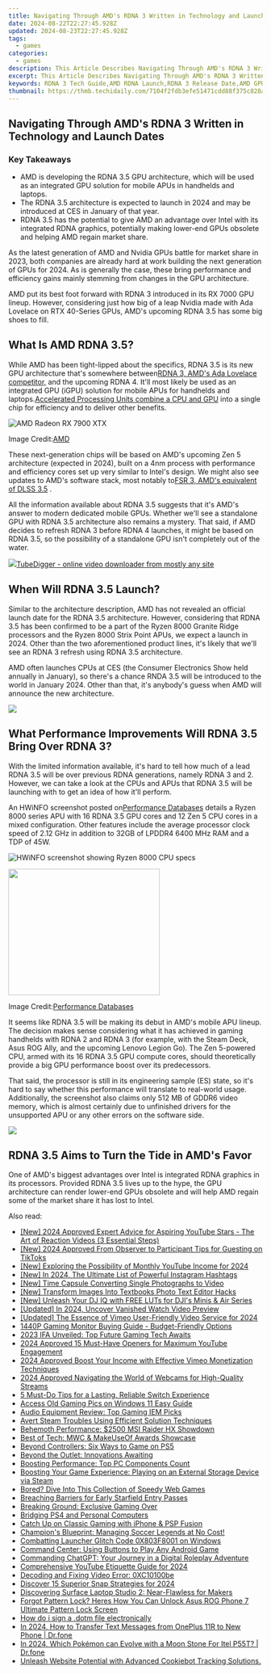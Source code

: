 ```yaml
---
title: Navigating Through AMD's RDNA 3 Written in Technology and Launch Dates
date: 2024-08-22T22:27:45.928Z
updated: 2024-08-23T22:27:45.928Z
tags:
  - games
categories:
  - games
description: This Article Describes Navigating Through AMD's RDNA 3 Written in Technology and Launch Dates
excerpt: This Article Describes Navigating Through AMD's RDNA 3 Written in Technology and Launch Dates
keywords: RDNA 3 Tech Guide,AMD RDNA Launch,RDNA 3 Release Date,AMD GPU Technology,Next-Gen Graphics RDNA,RDNA 3 Overview,AMD's New GPU Tech
thumbnail: https://thmb.techidaily.com/7104f2fdb3efe51471cdd88f375c828abb8a0fae8ecd95c240012aa4c932f917.jpg
---
```


## Navigating Through AMD's RDNA 3 Written in Technology and Launch Dates

### Key Takeaways

* AMD is developing the RDNA 3.5 GPU architecture, which will be used as an integrated GPU solution for mobile APUs in handhelds and laptops.
* The RDNA 3.5 architecture is expected to launch in 2024 and may be introduced at CES in January of that year.
* RDNA 3.5 has the potential to give AMD an advantage over Intel with its integrated RDNA graphics, potentially making lower-end GPUs obsolete and helping AMD regain market share.

 As the latest generation of AMD and Nvidia GPUs battle for market share in 2023, both companies are already hard at work building the next generation of GPUs for 2024\. As is generally the case, these bring performance and efficiency gains mainly stemming from changes in the GPU architecture.

 AMD put its best foot forward with RDNA 3 introduced in its RX 7000 GPU lineup. However, considering just how big of a leap Nvidia made with Ada Lovelace on RTX 40-Series GPUs, AMD's upcoming RDNA 3.5 has some big shoes to fill.

## What Is AMD RDNA 3.5?

 While AMD has been tight-lipped about the specifics, RDNA 3.5 is its new GPU architecture that's somewhere between[RDNA 3, AMD's Ada Lovelace competitor,](https://www.makeuseof.com/what-is-rdna-3/) and the upcoming RDNA 4\. It'll most likely be used as an integrated GPU (iGPU) solution for mobile APUs for handhelds and laptops.[Accelerated Processing Units combine a CPU and GPU](https://www.makeuseof.com/tag/what-is-the-difference-between-an-apu-a-cpu-and-a-gpu-makeuseof-explains/) into a single chip for efficiency and to deliver other benefits.

![AMD Radeon RX 7900 XTX](https://static1.makeuseofimages.com/wordpress/wp-content/uploads/2023/02/rx-7900-xtx.jpg)

 Image Credit:[AMD](https://www.youtube.com/watch?v=XAGFS8d%5FqLw)

 These next-generation chips will be based on AMD's upcoming Zen 5 architecture (expected in 2024), built on a 4nm process with performance and efficiency cores set up very similar to Intel's design. We might also see updates to AMD's software stack, most notably to[FSR 3, AMD's equivalent of DLSS 3.5](https://www.makeuseof.com/amd-announces-fsr-3-but-will-it-compete-with-dlss-35/) .

 All the information available about RDNA 3.5 suggests that it's AMD's answer to modern dedicated mobile GPUs. Whether we'll see a standalone GPU with RDNA 3.5 architecture also remains a mystery. That said, if AMD decides to refresh RDNA 3 before RDNA 4 launches, it might be based on RDNA 3.5, so the possibility of a standalone GPU isn't completely out of the water.

<!-- affiliate ads begin -->
<a href="https://secure.2checkout.com/order/checkout.php?PRODS=4572700&QTY=1&AFFILIATE=108875&CART=1"><img src="	https://www.tubedigger.com/wp-content/uploads/2020/08/tubedigger-software-new.png" border="0">TubeDigger - online video downloader from mostly any site</a>
<!-- affiliate ads end -->
## When Will RDNA 3.5 Launch?

 Similar to the architecture description, AMD has not revealed an official launch date for the RDNA 3.5 architecture. However, considering that RDNA 3.5 has been confirmed to be a part of the Ryzen 8000 Granite Ridge processors and the Ryzen 8000 Strix Point APUs, we expect a launch in 2024\. Other than the two aforementioned product lines, it's likely that we'll see an RDNA 3 refresh using RDNA 3.5 architecture.

 AMD often launches CPUs at CES (the Consumer Electronics Show held annually in January), so there's a chance RNDA 3.5 will be introduced to the world in January 2024\. Other than that, it's anybody's guess when AMD will announce the new architecture.

<!-- affiliate ads begin -->
<a href="https://secure.2checkout.com/order/checkout.php?PRODS=19080710&QTY=1&AFFILIATE=108875&CART=1"><img src="https://smart-seo-tool.com/images/SmartSEOAuditorBox.png" border="0"></a>
<!-- affiliate ads end -->
## What Performance Improvements Will RDNA 3.5 Bring Over RDNA 3?

 With the limited information available, it's hard to tell how much of a lead RDNA 3.5 will be over previous RDNA generations, namely RDNA 3 and 2\. However, we can take a look at the CPUs and APUs that RDNA 3.5 will be launching with to get an idea of how it'll perform.

 An HWiNFO screenshot posted on[Performance Databases](https://performancedatabases.com/Content/Leak/Details/2023-09-01/Content.php) details a Ryzen 8000 series APU with 16 RDNA 3.5 GPU cores and 12 Zen 5 CPU cores in a mixed configuration. Other features include the average processor clock speed of 2.12 GHz in addition to 32GB of LPDDR4 6400 MHz RAM and a TDP of 45W.

![HWiNFO screenshot showing Ryzen 8000 CPU specs](https://static1.makeuseofimages.com/wordpress/wp-content/uploads/2023/09/rdna3-5-screenshot.jpg)

<!-- affiliate ads begin -->
<a href="https://boody-eco-wear.pxf.io/c/5597632/1567905/13846" target="_top" id="1567905"><img src="//a.impactradius-go.com/display-ad/13846-1567905" border="0" alt="" width="300" height="250"/></a><img height="0" width="0" src="https://imp.pxf.io/i/5597632/1567905/13846" style="position:absolute;visibility:hidden;" border="0" />
<!-- affiliate ads end -->
 Image Credit:[Performance Databases](https://performancedatabases.com/Content/Leak/Details/2023-09-01/Content.php)

 It seems like RDNA 3.5 will be making its debut in AMD's mobile APU lineup. The decision makes sense considering what it has achieved in gaming handhelds with RDNA 2 and RDNA 3 (for example, with the Steam Deck, Asus ROG Ally, and the upcoming Lenovo Legion Go). The Zen 5-powered CPU, armed with its 16 RDNA 3.5 GPU compute cores, should theoretically provide a big GPU performance boost over its predecessors.

 That said, the processor is still in its engineering sample (ES) state, so it's hard to say whether this performance will translate to real-world usage. Additionally, the screenshot also claims only 512 MB of GDDR6 video memory, which is almost certainly due to unfinished drivers for the unsupported APU or any other errors on the software side.

<!-- affiliate ads begin -->
<a href="https://secure.2checkout.com/order/checkout.php?PRODS=4940317&QTY=1&AFFILIATE=108875&CART=1"><img src="https://secure.avangate.com/images/merchant/333ac5d90817d69113471fbb6e531bee/sps-partnership-728x90eng.png" border="0"></a>
<!-- affiliate ads end -->
## RDNA 3.5 Aims to Turn the Tide in AMD's Favor

 One of AMD's biggest advantages over Intel is integrated RDNA graphics in its processors. Provided RDNA 3.5 lives up to the hype, the GPU architecture can render lower-end GPUs obsolete and will help AMD regain some of the market share it has lost to Intel.


<ins class="adsbygoogle"
     style="display:block"
     data-ad-format="autorelaxed"
     data-ad-client="ca-pub-7571918770474297"
     data-ad-slot="1223367746"></ins>



<ins class="adsbygoogle"
     style="display:block"
     data-ad-client="ca-pub-7571918770474297"
     data-ad-slot="8358498916"
     data-ad-format="auto"
     data-full-width-responsive="true"></ins>

<span class="atpl-alsoreadstyle">Also read:</span>
<div><ul>
<li><a href="https://facebook-video-footage.techidaily.com/new-2024-approved-expert-advice-for-aspiring-youtube-stars-the-art-of-reaction-videos-3-essential-steps/"><u>[New] 2024 Approved  Expert Advice for Aspiring YouTube Stars - The Art of Reaction Videos (3 Essential Steps)</u></a></li>
<li><a href="https://tiktok-video-recordings.techidaily.com/new-2024-approved-from-observer-to-participant-tips-for-guesting-on-tiktoks/"><u>[New] 2024 Approved  From Observer to Participant  Tips for Guesting on TikToks</u></a></li>
<li><a href="https://facebook-record-videos.techidaily.com/new-exploring-the-possibility-of-monthly-youtube-income-for-2024/"><u>[New] Exploring the Possibility of Monthly YouTube Income for 2024</u></a></li>
<li><a href="https://instagram-clips.techidaily.com/new-in-2024-the-ultimate-list-of-powerful-instagram-hashtags/"><u>[New] In 2024, The Ultimate List of Powerful Instagram Hashtags</u></a></li>
<li><a href="https://some-approaches.techidaily.com/new-time-capsule-converting-single-photographs-to-video/"><u>[New] Time Capsule  Converting Single Photographs to Video</u></a></li>
<li><a href="https://some-approaches.techidaily.com/new-transform-images-into-textbooks-photo-text-editor-hacks/"><u>[New] Transform Images Into Textbooks  Photo Text Editor Hacks</u></a></li>
<li><a href="https://some-approaches.techidaily.com/new-unleash-your-dj-iq-with-free-luts-for-djis-minis-and-air-series/"><u>[New] Unleash Your DJ IQ with FREE LUTs for DJI's Minis & Air Series</u></a></li>
<li><a href="https://facebook-clips.techidaily.com/updated-in-2024-uncover-vanished-watch-video-preview/"><u>[Updated] In 2024, Uncover Vanished Watch Video Preview</u></a></li>
<li><a href="https://vimeo-videos.techidaily.com/updated-the-essence-of-vimeo-user-friendly-video-service-for-2024/"><u>[Updated] The Essence of Vimeo  User-Friendly Video Service for 2024</u></a></li>
<li><a href="https://games-able.techidaily.com/1440p-gaming-monitor-buying-guide-budget-friendly-options/"><u>1440P Gaming Monitor Buying Guide - Budget-Friendly Options</u></a></li>
<li><a href="https://games-able.techidaily.com/2023-ifa-unveiled-top-future-gaming-tech-awaits/"><u>2023 IFA Unveiled: Top Future Gaming Tech Awaits</u></a></li>
<li><a href="https://youtube-lab.techidaily.com/approved-15-must-have-openers-for-maximum-youtube-engagement/"><u>2024 Approved  15 Must-Have Openers for Maximum YouTube Engagement</u></a></li>
<li><a href="https://vimeo-videos.techidaily.com/2024-approved-boost-your-income-with-effective-vimeo-monetization-techniques/"><u>2024 Approved  Boost Your Income with Effective Vimeo Monetization Techniques</u></a></li>
<li><a href="https://youtube-help.techidaily.com/2024-approved-navigating-the-world-of-webcams-for-high-quality-streams/"><u>2024 Approved  Navigating the World of Webcams for High-Quality Streams</u></a></li>
<li><a href="https://games-able.techidaily.com/5-must-do-tips-for-a-lasting-reliable-switch-experience/"><u>5 Must-Do Tips for a Lasting, Reliable Switch Experience</u></a></li>
<li><a href="https://games-able.techidaily.com/access-old-gaming-pics-on-windows-11-easy-guide/"><u>Access Old Gaming Pics on Windows 11 Easy Guide</u></a></li>
<li><a href="https://games-able.techidaily.com/audio-equipment-review-top-gaming-iem-picks/"><u>Audio Equipment Review: Top Gaming IEM Picks</u></a></li>
<li><a href="https://games-able.techidaily.com/avert-steam-troubles-using-efficient-solution-techniques/"><u>Avert Steam Troubles Using Efficient Solution Techniques</u></a></li>
<li><a href="https://games-able.techidaily.com/behemoth-performance-2500-msi-raider-hx-showdown/"><u>Behemoth Performance: $2500 MSI Raider HX Showdown</u></a></li>
<li><a href="https://games-able.techidaily.com/best-of-tech-mwc-and-makeuseof-awards-showcase/"><u>Best of Tech: MWC & MakeUseOf Awards Showcase</u></a></li>
<li><a href="https://games-able.techidaily.com/beyond-controllers-six-ways-to-game-on-ps5/"><u>Beyond Controllers: Six Ways to Game on PS5</u></a></li>
<li><a href="https://games-able.techidaily.com/beyond-the-outlet-innovations-awaiting/"><u>Beyond the Outlet: Innovations Awaiting</u></a></li>
<li><a href="https://games-able.techidaily.com/boosting-performance-top-pc-components-count/"><u>Boosting Performance: Top PC Components Count</u></a></li>
<li><a href="https://games-able.techidaily.com/boosting-your-game-experience-playing-on-an-external-storage-device-via-steam/"><u>Boosting Your Game Experience: Playing on an External Storage Device via Steam</u></a></li>
<li><a href="https://games-able.techidaily.com/bored-dive-into-this-collection-of-speedy-web-games/"><u>Bored? Dive Into This Collection of Speedy Web Games</u></a></li>
<li><a href="https://games-able.techidaily.com/breaching-barriers-for-early-starfield-entry-passes/"><u>Breaching Barriers for Early Starfield Entry Passes</u></a></li>
<li><a href="https://games-able.techidaily.com/breaking-ground-exclusive-gaming-over/"><u>Breaking Ground: Exclusive Gaming Over</u></a></li>
<li><a href="https://games-able.techidaily.com/bridging-ps4-and-personal-computers/"><u>Bridging PS4 and Personal Computers</u></a></li>
<li><a href="https://games-able.techidaily.com/catch-up-on-classic-gaming-with-iphone-and-psp-fusion/"><u>Catch Up on Classic Gaming with iPhone & PSP Fusion</u></a></li>
<li><a href="https://games-able.techidaily.com/champions-blueprint-managing-soccer-legends-at-no-cost/"><u>Champion's Blueprint: Managing Soccer Legends at No Cost!</u></a></li>
<li><a href="https://games-able.techidaily.com/combatting-launcher-glitch-code-0x803f8001-on-windows/"><u>Combatting Launcher Glitch Code 0X803F8001 on Windows</u></a></li>
<li><a href="https://games-able.techidaily.com/command-center-using-buttons-to-play-any-android-game/"><u>Command Center: Using Buttons to Play Any Android Game</u></a></li>
<li><a href="https://games-able.techidaily.com/commanding-chatgpt-your-journey-in-a-digital-roleplay-adventure/"><u>Commanding ChatGPT: Your Journey in a Digital Roleplay Adventure</u></a></li>
<li><a href="https://youtube-videos.techidaily.com/comprehensive-youtube-etiquette-guide-for-2024/"><u>Comprehensive YouTube Etiquette Guide for 2024</u></a></li>
<li><a href="https://data-wizards.techidaily.com/decoding-and-fixing-video-error-0xc10100be/"><u>Decoding and Fixing Video Error: 0XC10100be</u></a></li>
<li><a href="https://snapchat-videos.techidaily.com/discover-15-superior-snap-strategies-for-2024/"><u>Discover 15 Superior Snap Strategies for 2024</u></a></li>
<li><a href="https://windows11.techidaily.com/discovering-surface-laptop-studio-2-near-flawless-for-makers/"><u>Discovering Surface Laptop Studio 2: Near-Flawless for Makers</u></a></li>
<li><a href="https://android-unlock.techidaily.com/forgot-pattern-lock-heres-how-you-can-unlock-asus-rog-phone-7-ultimate-pattern-lock-screen-by-drfone-android/"><u>Forgot Pattern Lock? Heres How You Can Unlock Asus ROG Phone 7 Ultimate Pattern Lock Screen</u></a></li>
<li><a href="https://phone-solutions.techidaily.com/how-do-i-sign-a-dotm-file-electronically-by-ldigisigner-sign-a-word-sign-a-word/"><u>How do i sign a .dotm file electronically</u></a></li>
<li><a href="https://android-transfer.techidaily.com/in-2024-how-to-transfer-text-messages-from-oneplus-11r-to-new-phone-drfone-by-drfone-transfer-from-android-transfer-from-android/"><u>In 2024, How to Transfer Text Messages from OnePlus 11R to New Phone | Dr.fone</u></a></li>
<li><a href="https://android-pokemon-go.techidaily.com/in-2024-which-pokemon-can-evolve-with-a-moon-stone-for-itel-p55t-drfone-by-drfone-virtual-android/"><u>In 2024, Which Pokémon can Evolve with a Moon Stone For Itel P55T? | Dr.fone</u></a></li>
<li><a href="https://data-safeguard.techidaily.com/1721268186627-unleash-website-potential-with-advanced-cookiebot-tracking-solutions/"><u>Unleash Website Potential with Advanced Cookiebot Tracking Solutions.</u></a></li>
</ul></div>
